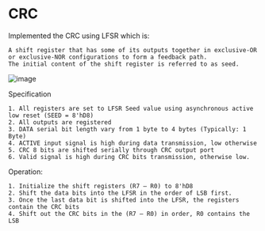 # CRC
Implemented the CRC using LFSR which is:

    A shift register that has some of its outputs together in exclusive-OR or exclusive-NOR configurations to form a feedback path.
    The initial content of the shift register is referred to as seed.

![image](https://github.com/MohamedKhaledMohamedAli/CRC/assets/104237865/fe42cb24-ab98-4099-91ff-f6ab34bda3a7)

Specification

    1. All registers are set to LFSR Seed value using asynchronous active low reset (SEED = 8'hD8)
    2. All outputs are registered
    3. DATA serial bit length vary from 1 byte to 4 bytes (Typically: 1 Byte)
    4. ACTIVE input signal is high during data transmission, low otherwise
    5. CRC 8 bits are shifted serially through CRC output port 
    6. Valid signal is high during CRC bits transmission, otherwise low.
    
Operation:
    
    1. Initialize the shift registers (R7 – R0) to 8'hD8
    2. Shift the data bits into the LFSR in the order of LSB first.
    3. Once the last data bit is shifted into the LFSR, the registers contain the CRC bits 
    4. Shift out the CRC bits in the (R7 – R0) in order, R0 contains the LSB
    
